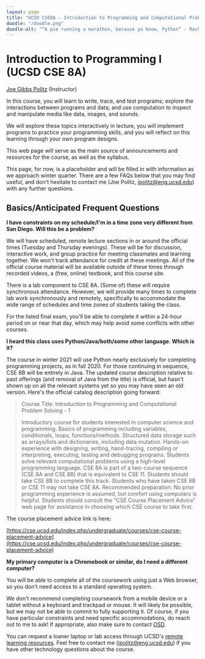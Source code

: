 ```yaml
---
layout: page
title: "UCSD CSE8A – Introduction to Programming and Computational Problem Solving 1"
doodle: "/doodle.png"
doodle-alt: "“A pie running a marathon, because ya know, Python” - Rachel Lim (CSE8A Tutor)"
---
```


# Introduction to Programming I (UCSD CSE 8A)

<a href="https://jpolitz.github.io">Joe Gibbs Politz</a> (Instructor)

In this course, you will learn to write, trace, and test programs; explore the
interactions between programs and data; and use computation to inspect and
manipulate media like data, images, and sounds.

We will explore these topics interactively in lecture, you will implement
programs to practice your programming skills, and you will reflect on this
learning through your own program designs.

This web page will serve as the main source of announcements and resources for
the course, as well as the syllabus.

This page, for now, is a placeholder and will be filled in with information as
we approach winter quarter. There are a few FAQs below that you may find
useful, and don't hesitate to contact me (Joe Politz, jpolitz@eng.ucsd.edu)
with any further questions.

<a id="basics"></a>
## Basics/Anticipated Frequent Questions

**I have constraints on my schedule/I'm in a time zone very different from San
Diego. Will this be a problem?**

We will have scheduled, remote lecture sections in or around the official times
(Tuesday and Thursday evenings). These will be for discussion, interactive
work, and group practice for meeting classmates and learning together.  We
won't track attendance for credit at these meetings. All of the official course
material will be available outside of these times through recorded videos, a
(free, online) textbook, and this course site.

There is a lab component to CSE 8A. (Some of) these will require synchronous
attendance. However, we will provide many times to complete lab work
synchronously and remotely, specifically to accommodate the wide range of
schedules and time zones of students taking the class.

For the listed final exam, you'll be able to complete it within a 24-hour
period on or near that day, which may help avoid some conflicts with other
courses.

**I heard this class uses Python/Java/both/some other language. Which is it?**

The course in winter 2021 will use Python nearly exclusively for completing
programming projects, as in fall 2020. For those continuing in sequence, CSE 8B
will be entirely in Java. The updated course description relative to past
offerings (and removal of Java from the title) is official, but hasn't shown up
on all the relevant systems yet so you may have seen an old version. Here's the
official catalog description going forward:


> Course Title: Introduction to Programming and Computational Problem Solving - 1

> Introductory course for students interested in computer science and
> programming. Basics of programming including variables, conditionals, loops,
> functions/methods. Structured data storage such as arrays/lists and
> dictionaries, including data mutation.  Hands-on experience with designing,
> writing, hand-tracing, compiling or interpreting, executing, testing and
> debugging programs. Students solve relevant computational problems using a
> high-level programming language.   CSE 8A is part of a two-course sequence
> (CSE 8A and CSE 8B) that is equivalent to CSE 11. Students should take CSE 8B
> to complete this track. Students who have taken CSE 8B or CSE 11 may not take
> CSE 8A. Recommended preparation: No prior programming experience is assumed,
> but comfort using computers is helpful. Students should consult the “CSE
> Course Placement Advice” web page for assistance in choosing which CSE
> course to take first.


The course placement advice link is here:

[https://cse.ucsd.edu/index.php/undergraduate/courses/cse-course-placement-advice](https://cse.ucsd.edu/index.php/undergraduate/courses/cse-course-placement-advice)


**My primary computer is a Chromebook or similar, do I need a different
computer?**

You will be able to complete all of the coursework using just a Web browser, so
you don't need access to a standard operating system.

We don't recommend completing coursework from a mobile device or a tablet
without a keyboard and trackpad or mouse. It will likely be possible, but we
may not be able to commit to fully supporting it. Of course, if you have
particular constraints and need specific accommodations, do reach out to me to
ask! If appropriate, also make sure to contact
[OSD](https://students.ucsd.edu/well-being/disability-services/index.html).

You can request a loaner laptop or lab access through UCSD's [remote learning
resources](https://vcsa.ucsd.edu/news/covid-19/#Access-to-Computers-and-Discoun).
Feel free to contact me (jpolitz@eng.ucsd.edu) if you have other technology
questions about the course.





